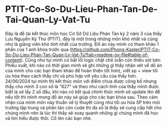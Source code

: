 # PTIT-Co-So-Du-Lieu-Phan-Tan-De-Tai-Quan-Ly-Vat-Tu
Đây là đề tài kết thúc môn học Cơ Sở Dữ Liệu Phán Tán kỳ 2 năm 3 của thầy Lưu Nguyễn Kỳ Thư (PTIT), đây là một trong những môn khó nhất và cũng như là giảng viên khó tính nhất của trường. Đồ án này mình có tham khảo 1 phần của 1 anh khóa trước qua (https://github.com/Phong-Kaster/PTIT-Co-So-Du-Lieu-Phan-Tan-Quan-Ly-Vat-Tu?tab=readme-ov-file#table-of-content). Cũng như tụi mình có bắt lỗi logic chặt chẽ (vẫn còn thiếu sót bên Phiếu xuất, khi nào có thời gian mình sẽ ghi những gì thầy nhận xét về dồ án của mình cho các bạn tham khảo để hoàn thiện tốt hơn), viết sp + view tối ưu hóa theo cách thầy chỉ và phù hợp với yêu cầu của thầy hơn. 24/06/2024 tụi mình thi kết thúc môn với điểm chưa được công bố nhưng thầy cho mình 3 con số là "627" và theo như cách tính của thầy mình được biết là sẽ lấy 2 số đầu, khi nào có kết quả chính thức mình sẽ update lên để nếu tốt thì mình mong đồ án này sẽ giúp cho các bạn khóa sau. Theo cảm nhận của mình môn này thuần về lý thuyết cũng như tối ưu hóa SP trên môi trường tập trung và phân tán còn code thì đa số là thầy sẽ cung cấp hết cho chúng mình nên là lúc thi thầy sẽ xoay quanh những gì chúng mình đã học và tìm hiểu được thôi. Cố lên các bạn nhé.
